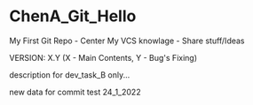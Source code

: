 # ChenA_Git_Hello
My First Git Repo - Center My VCS knowlage - Share stuff/Ideas 

VERSION:	X.Y	(X - Main Contents,		Y - Bug's Fixing)

description for dev_task_B only...

new data for commit test 24_1_2022
